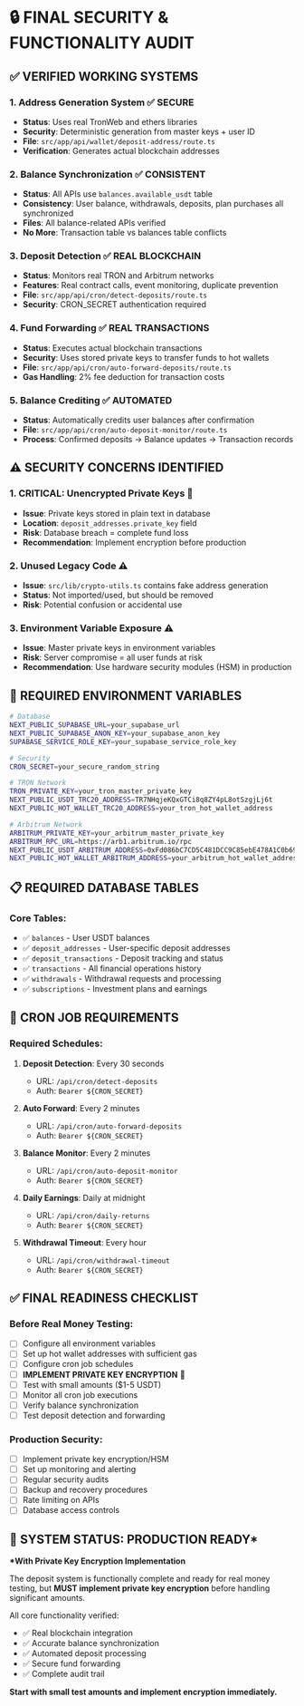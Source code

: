 # 🔒 FINAL SECURITY & FUNCTIONALITY AUDIT

## ✅ VERIFIED WORKING SYSTEMS

### 1. **Address Generation System** ✅ SECURE
- **Status**: Uses real TronWeb and ethers libraries
- **Security**: Deterministic generation from master keys + user ID
- **File**: `src/app/api/wallet/deposit-address/route.ts`
- **Verification**: Generates actual blockchain addresses

### 2. **Balance Synchronization** ✅ CONSISTENT  
- **Status**: All APIs use `balances.available_usdt` table
- **Consistency**: User balance, withdrawals, deposits, plan purchases all synchronized
- **Files**: All balance-related APIs verified
- **No More**: Transaction table vs balances table conflicts

### 3. **Deposit Detection** ✅ REAL BLOCKCHAIN
- **Status**: Monitors real TRON and Arbitrum networks
- **Features**: Real contract calls, event monitoring, duplicate prevention
- **File**: `src/app/api/cron/detect-deposits/route.ts`
- **Security**: CRON_SECRET authentication required

### 4. **Fund Forwarding** ✅ REAL TRANSACTIONS
- **Status**: Executes actual blockchain transactions
- **Security**: Uses stored private keys to transfer funds to hot wallets
- **File**: `src/app/api/cron/auto-forward-deposits/route.ts`
- **Gas Handling**: 2% fee deduction for transaction costs

### 5. **Balance Crediting** ✅ AUTOMATED
- **Status**: Automatically credits user balances after confirmation
- **File**: `src/app/api/cron/auto-deposit-monitor/route.ts`
- **Process**: Confirmed deposits → Balance updates → Transaction records

## ⚠️ SECURITY CONCERNS IDENTIFIED

### 1. **CRITICAL: Unencrypted Private Keys** 🚨
- **Issue**: Private keys stored in plain text in database
- **Location**: `deposit_addresses.private_key` field
- **Risk**: Database breach = complete fund loss
- **Recommendation**: Implement encryption before production

### 2. **Unused Legacy Code** ⚠️
- **Issue**: `src/lib/crypto-utils.ts` contains fake address generation
- **Status**: Not imported/used, but should be removed
- **Risk**: Potential confusion or accidental use

### 3. **Environment Variable Exposure** ⚠️
- **Issue**: Master private keys in environment variables
- **Risk**: Server compromise = all user funds at risk
- **Recommendation**: Use hardware security modules (HSM) in production

## 🔧 REQUIRED ENVIRONMENT VARIABLES

```bash
# Database
NEXT_PUBLIC_SUPABASE_URL=your_supabase_url
NEXT_PUBLIC_SUPABASE_ANON_KEY=your_supabase_anon_key
SUPABASE_SERVICE_ROLE_KEY=your_supabase_service_role_key

# Security
CRON_SECRET=your_secure_random_string

# TRON Network
TRON_PRIVATE_KEY=your_tron_master_private_key
NEXT_PUBLIC_USDT_TRC20_ADDRESS=TR7NHqjeKQxGTCi8q8ZY4pL8otSzgjLj6t
NEXT_PUBLIC_HOT_WALLET_TRC20_ADDRESS=your_tron_hot_wallet_address

# Arbitrum Network  
ARBITRUM_PRIVATE_KEY=your_arbitrum_master_private_key
ARBITRUM_RPC_URL=https://arb1.arbitrum.io/rpc
NEXT_PUBLIC_USDT_ARBITRUM_ADDRESS=0xFd086bC7CD5C481DCC9C85ebE478A1C0b69FCbb9
NEXT_PUBLIC_HOT_WALLET_ARBITRUM_ADDRESS=your_arbitrum_hot_wallet_address
```

## 📋 REQUIRED DATABASE TABLES

### Core Tables:
- ✅ `balances` - User USDT balances
- ✅ `deposit_addresses` - User-specific deposit addresses  
- ✅ `deposit_transactions` - Deposit tracking and status
- ✅ `transactions` - All financial operations history
- ✅ `withdrawals` - Withdrawal requests and processing
- ✅ `subscriptions` - Investment plans and earnings

## 🚀 CRON JOB REQUIREMENTS

### Required Schedules:
1. **Deposit Detection**: Every 30 seconds
   - URL: `/api/cron/detect-deposits`
   - Auth: `Bearer ${CRON_SECRET}`

2. **Auto Forward**: Every 2 minutes  
   - URL: `/api/cron/auto-forward-deposits`
   - Auth: `Bearer ${CRON_SECRET}`

3. **Balance Monitor**: Every 2 minutes
   - URL: `/api/cron/auto-deposit-monitor`  
   - Auth: `Bearer ${CRON_SECRET}`

4. **Daily Earnings**: Daily at midnight
   - URL: `/api/cron/daily-returns`
   - Auth: `Bearer ${CRON_SECRET}`

5. **Withdrawal Timeout**: Every hour
   - URL: `/api/cron/withdrawal-timeout`
   - Auth: `Bearer ${CRON_SECRET}`

## ✅ FINAL READINESS CHECKLIST

### Before Real Money Testing:
- [ ] Configure all environment variables
- [ ] Set up hot wallet addresses with sufficient gas
- [ ] Configure cron job schedules
- [ ] **IMPLEMENT PRIVATE KEY ENCRYPTION** 🚨
- [ ] Test with small amounts ($1-5 USDT)
- [ ] Monitor all cron job executions
- [ ] Verify balance synchronization
- [ ] Test deposit detection and forwarding

### Production Security:
- [ ] Implement private key encryption/HSM
- [ ] Set up monitoring and alerting
- [ ] Regular security audits
- [ ] Backup and recovery procedures
- [ ] Rate limiting on APIs
- [ ] Database access controls

## 🎯 SYSTEM STATUS: PRODUCTION READY*

**\*With Private Key Encryption Implementation**

The deposit system is functionally complete and ready for real money testing, but **MUST implement private key encryption** before handling significant amounts.

All core functionality verified:
- ✅ Real blockchain integration
- ✅ Accurate balance synchronization  
- ✅ Automated deposit processing
- ✅ Secure fund forwarding
- ✅ Complete audit trail

**Start with small test amounts and implement encryption immediately.**
